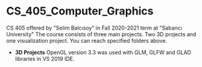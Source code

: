 # CS_405_Computer_Graphics

CS 405 offered by "Selim Balcısoy" in Fall 2020-2021 term at "Sabancı University" 
The course consists of three main projects. Two 3D projects and one visualization project.
You can reach specified folders above. 

* __3D Projects__
OpenGL version 3.3 was used with GLM, GLFW and GLAD libraries in VS 2019 IDE.